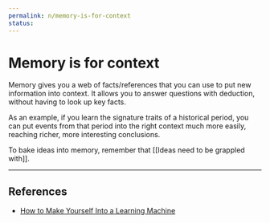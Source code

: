 ```yaml
---
permalink: n/memory-is-for-context
status: 
---
```

# Memory is for context

Memory gives you a web of facts/references that you can use to put new information into context. It allows you to answer questions with deduction, without having to look up key facts.

As an example, if you learn the signature traits of a historical period, you can put events from that period into the right context much more easily, reaching richer, more interesting conclusions.

To bake ideas into memory, remember that [[Ideas need to be grappled with]].

---

## References

- [How to Make Yourself Into a Learning Machine](https://every.to/superorganizers/how-to-build-a-learning-machine-299655)
